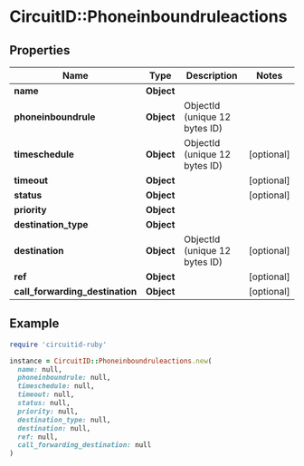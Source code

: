 # CircuitID::Phoneinboundruleactions

## Properties

| Name | Type | Description | Notes |
| ---- | ---- | ----------- | ----- |
| **name** | **Object** |  |  |
| **phoneinboundrule** | **Object** | ObjectId (unique 12 bytes ID) |  |
| **timeschedule** | **Object** | ObjectId (unique 12 bytes ID) | [optional] |
| **timeout** | **Object** |  | [optional] |
| **status** | **Object** |  | [optional] |
| **priority** | **Object** |  |  |
| **destination_type** | **Object** |  |  |
| **destination** | **Object** | ObjectId (unique 12 bytes ID) | [optional] |
| **ref** | **Object** |  | [optional] |
| **call_forwarding_destination** | **Object** |  | [optional] |

## Example

```ruby
require 'circuitid-ruby'

instance = CircuitID::Phoneinboundruleactions.new(
  name: null,
  phoneinboundrule: null,
  timeschedule: null,
  timeout: null,
  status: null,
  priority: null,
  destination_type: null,
  destination: null,
  ref: null,
  call_forwarding_destination: null
)
```

